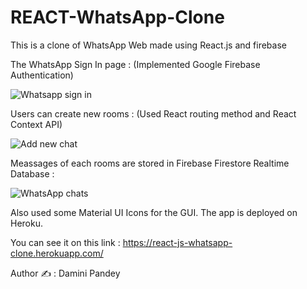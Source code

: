 # REACT-WhatsApp-Clone
This is a clone of WhatsApp Web made using React.js and firebase



The WhatsApp Sign In page : (Implemented Google Firebase Authentication)


![Whatsapp sign in](https://user-images.githubusercontent.com/61384878/128882587-5ad72e14-3951-49a4-876b-c54cf2ee87c1.png)


Users can create new rooms : (Used React routing method and React Context API) 


![Add new chat](https://user-images.githubusercontent.com/61384878/128883315-c478bb78-8a5f-43ff-b318-bdd1c2aeb25d.png)


Meassages of each rooms are stored in Firebase Firestore Realtime Database :


![WhatsApp chats](https://user-images.githubusercontent.com/61384878/128883737-5c470061-1526-41db-a592-2bdb0cfd3859.png)


Also used some Material UI Icons for the GUI.
The app is deployed on Heroku.

You can see it on this link : https://react-js-whatsapp-clone.herokuapp.com/



Author ✍ : Damini Pandey 
